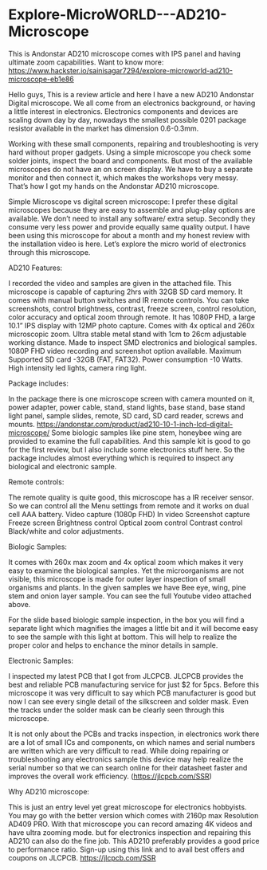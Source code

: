 # Explore-MicroWORLD---AD210-Microscope
This is Andonstar AD210 microscope comes with IPS panel and having ultimate zoom capabilities.
Want to know more: https://www.hackster.io/sainisagar7294/explore-microworld-ad210-microscope-eb1e86

Hello guys, This is a review article and here I have a new AD210 Andonstar Digital microscope. We all come from an electronics background, or having a little interest in electronics. Electronics components and devices are scaling down day by day, nowadays the smallest possible 0201 package resistor available in the market has dimension 0.6-0.3mm.

Working with these small components, repairing and troubleshooting is very hard without proper gadgets. Using a simple microscope you check some solder joints, inspect the board and components. But most of the available microscopes do not have an on screen display. We have to buy a separate monitor and then connect it, which makes the workshops very messy. That’s how I got my hands on the Andonstar AD210 microscope.

Simple Microscope vs digital screen microscope:
I prefer these digital microscopes because they are easy to assemble and plug-play options are available. We don’t need to install any software/ extra setup. Secondly they consume very less power and provide equally same quality output. I have been using this microscope for about a month and my honest review with the installation video is here. Let’s explore the micro world of electronics through this microscope.

AD210 Features:

I recorded the video and samples are given in the attached file. This microscope is capable of capturing 2hrs with 32GB SD card memory. It comes with manual button switches and IR remote controls. You can take screenshots, control brightness, contrast, freeze screen, control resolution, color accuracy and optical zoom through remote.
It has 1080P FHD, a large 10.1” IPS display with 12MP photo capture.
Comes with 4x optical and 260x microscopic zoom.
Ultra stable metal stand with 1cm to 26cm adjustable working distance.
Made to inspect SMD electronics and biological samples.
1080P FHD video recording and screenshot option available.
Maximum Supported SD card -32GB (FAT, FAT32).
Power consumption -10 Watts.
High intensity led lights, camera ring light.

Package includes:

In the package there is one microscope screen with camera mounted on it, power adapter, power cable, stand, stand lights, base stand, base stand light panel, sample slides, remote, SD card, SD card reader, screws and mounts.
https://andonstar.com/product/ad210-10-1-inch-lcd-digital-microscope/
Some biologic samples like pine stem, honeybee wing are provided to examine the full capabilities. And this sample kit is good to go for the first review, but I also include some electronics stuff here. So the package includes almost everything which is required to inspect any biological and electronic sample.

Remote controls:

The remote quality is quite good, this microscope has a IR receiver sensor. So we can control all the Menu settings from remote and it works on dual cell AAA battery.
Video capture (1080p FHD)
In video Screenshot capture
Freeze screen
Brightness control
Optical zoom control
Contrast control
Black/white and color adjustments.

Biologic Samples:

It comes with 260x max zoom and 4x optical zoom which makes it very easy to examine the biological samples. Yet the microorganisms are not visible, this microscope is made for outer layer inspection of small organisms and plants. In the given samples we have Bee eye, wing, pine stem and onion layer sample. You can see the full Youtube video attached above.

For the slide based biologic sample inspection, in the box you will find a separate light which magnifies the images a little bit and it will become easy to see the sample with this light at bottom. This will help to realize the proper color and helps to enchance the minor details in sample.

Electronic Samples:

I inspected my latest PCB that I got from JLCPCB. JLCPCB provides the best and reliable PCB manufacturing service for just $2 for 5pcs. Before this microscope it was very difficult to say which PCB manufacturer is good but now I can see every single detail of the silkscreen and solder mask. Even the tracks under the solder mask can be clearly seen through this microscope.

It is not only about the PCBs and tracks inspection, in electronics work there are a lot of small ICs and components, on which names and serial numbers are written which are very difficult to read. While doing repairing or troubleshooting any electronics sample this device may help realize the serial number so that we can search online for their datasheet faster and improves the overall work efficiency. (https://jlcpcb.com/SSR)

Why AD210 microscope:

This is just an entry level yet great microscope for electronics hobbyists. You may go with the better version which comes with 2160p max Resolution AD409 PRO. With that microscope you can record amazing 4K videos and have ultra zooming mode. but for electronics inspection and repairing this AD210 can also do the fine job. This AD210 preferably provides a good price to performance ratio. Sign-up using this link and to avail best offers and coupons on JLCPCB.
https://jlcpcb.com/SSR
